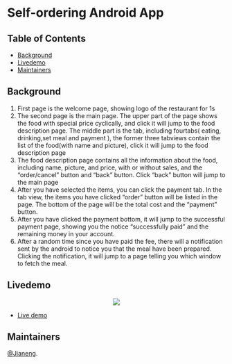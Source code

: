 # Self-ordering Android App

## Table of Contents
- [Background](#background)
- [Livedemo](#livedemo) 
- [Maintainers](#maintainers)

## Background
1. First page is the welcome page, showing logo of the restaurant for 1s 
2. The second page is the main page. The upper part of the page shows the food with  special price cyclically, and click it will jump to the food description page. The middle part is the tab, including fourtabs( eating, drinking,set meal and payment ),  the former three tabviews contain the list of the food(with name and picture), click  it will jump to the food description page 
3. The food description page contains all the information about the food, including  name, picture, and price, with or without sales, and the “order/cancel” button and  “back” button. Click “back” button will jump to the main page 
4. After you have selected the items, you can click the payment tab. In the tab view,  the items you have clicked “order” button will be listed in the page. The bottom of  the page will be the total cost and the “payment” button.
5. After you have clicked the payment bottom, it will jump to the successful payment  page, showing you the notice “successfully paid” and the remaining money in your  account.
6. After a random time since you have paid the fee, there will a notification sent by  the android to notice you that the meal have been prepared. Clicking the  notification, it will jump to a page telling you which window to fetch the meal.

## Livedemo
<p align="center">
<img src="http://users.du.se/~h19jiali/Github_video/livedemo.gif"/>
</p>
<p align="center">
  
- [Live demo](http://users.du.se/~h19jiali/Github_video/livedemo.gif)

## Maintainers
[@Jianeng](https://github.com/jianengli).
